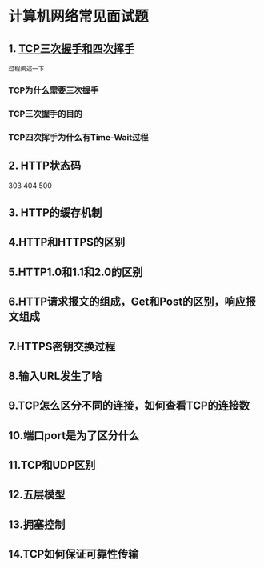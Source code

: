 # 计算机网络常见面试题

## 1. [TCP三次握手和四次挥手](https://blog.csdn.net/qzcsu/article/details/72861891)
    过程阐述一下
### TCP为什么需要三次握手
### TCP三次握手的目的
### TCP四次挥手为什么有Time-Wait过程

## 2. HTTP状态码
   303 404 500

## 3. HTTP的缓存机制

## 4.HTTP和HTTPS的区别

## 5.HTTP1.0和1.1和2.0的区别

## 6.HTTP请求报文的组成，Get和Post的区别，响应报文组成

## 7.HTTPS密钥交换过程

## 8.输入URL发生了啥

## 9.TCP怎么区分不同的连接，如何查看TCP的连接数

## 10.端口port是为了区分什么

## 11.TCP和UDP区别

## 12.五层模型

## 13.拥塞控制

## 14.TCP如何保证可靠性传输
